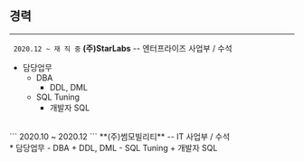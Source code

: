## 경력<br>
-----------
``` 2020.12 ~ 재 직 중``` **(주)StarLabs**   -- 엔터프라이즈 사업부 / 수석
<br>
* 담당업무
  - DBA
    + DDL, DML
  - SQL Tuning
    + 개발자 SQL
<br>
``` 2020.10 ~ 2020.12 ``` **(주)썸모빌리티** -- IT 사업부 / 수석
<br>
* 담당업무
  - DBA
    + DDL, DML
  - SQL Tuning
    + 개발자 SQL
 <br>